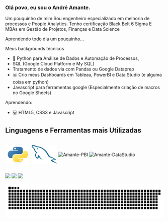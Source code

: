 ### Olá povo, eu sou o André Amante.

Um pouquinho de mim 
Sou engenheiro especializado em melhoria de processos e People Analytics. 
Tenho certificação Black Belt 6 Sigma
E MBAs em Gestão de Projetos, Finanças e Data Science

Aprendendo todo dia um pouquinho...

Meus backgrounds técnicos
- 🐍 Python para Análise de Dados e Automação de Processos,
-  SQL (Google Cloud Platform e My SQL)
-  Tratamento de dados via com Pandas ou Google Dataprep
- 📊 Crio meus Dashboards em Tableau, PowerBI e Data Studio (e alguma coisa em python)
- Javascript para ferramentas google (Especialmente criação de macros no Google Sheets)

Aprendendo:
- 💻 HTML5, CSS3 e Javascript

## Linguagens e Ferramentas mais Utilizadas
<div style="display: inline_block"><br>
  <img align="center" alt="Amante-Python" height="60" width="80" src="https://raw.githubusercontent.com/devicons/devicon/master/icons/python/python-original.svg">
  <img align="center" alt="Amante-MySQL" height="60" width="80" src="https://raw.githubusercontent.com/devicons/devicon/master/icons/mysql/mysql-original.svg">
  <img align="center" alt="Amante-PBI" height="60" width="80" src="https://upload.wikimedia.org/wikipedia/commons/thumb/c/cf/New_Power_BI_Logo.svg/2048px-New_Power_BI_Logo.svg.png">
  <img align="center" alt="Amante-DataStudio" height="60" width="80" src="https://cdn.worldvectorlogo.com/logos/google-data-studio.svg">
 
 ##
  
<div>
  <a href="https://instagram.com/andre.amante" target="_blank"><img src="https://img.shields.io/badge/-Instagram-%23E4405F?style=for-the-badge&logo=instagram&logoColor=white" target="_blank"></a>
  <a href="https://www.linkedin.com/in/andreamante" target="_blank"><img src="https://img.shields.io/badge/-LinkedIn-%230077B5?style=for-the-badge&logo=linkedin&logoColor=white" target="_blank"></a> 
  <a href = "mailto:andre.amante@gmail.com"><img src="https://img.shields.io/badge/-Gmail-%23333?style=for-the-badge&logo=gmail&logoColor=white" target="_blank"></a>

 
  ![Snake animation](https://raw.githubusercontent.com/Engenheirodg/Engenheirodg/main/github-contribution-grid-snake.svg)
  
</div>
